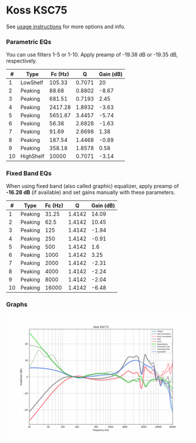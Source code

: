 # Koss KSC75
See [usage instructions](https://github.com/jaakkopasanen/AutoEq#usage) for more options and info.

### Parametric EQs
You can use filters 1-5 or 1-10. Apply preamp of -19.38 dB or -19.35 dB, respectively.

|   # | Type      |   Fc (Hz) |      Q |   Gain (dB) |
|-----|-----------|-----------|--------|-------------|
|   1 | LowShelf  |    105.33 | 0.7071 |       20    |
|   2 | Peaking   |     88.68 | 0.8802 |       -8.67 |
|   3 | Peaking   |    681.51 | 0.7193 |        2.45 |
|   4 | Peaking   |   2417.28 | 1.8932 |       -3.63 |
|   5 | Peaking   |   5651.87 | 3.4457 |       -5.74 |
|   6 | Peaking   |     56.38 | 2.6828 |       -1.63 |
|   7 | Peaking   |     91.69 | 2.6698 |        1.38 |
|   8 | Peaking   |    187.54 | 1.4468 |       -0.89 |
|   9 | Peaking   |    358.18 | 1.8578 |        0.58 |
|  10 | HighShelf |  10000    | 0.7071 |       -3.14 |

### Fixed Band EQs
When using fixed band (also called graphic) equalizer, apply preamp of **-16.28 dB** (if available) and set gains manually with these parameters.

|   # | Type    |   Fc (Hz) |      Q |   Gain (dB) |
|-----|---------|-----------|--------|-------------|
|   1 | Peaking |     31.25 | 1.4142 |       14.09 |
|   2 | Peaking |     62.5  | 1.4142 |       10.45 |
|   3 | Peaking |    125    | 1.4142 |       -1.94 |
|   4 | Peaking |    250    | 1.4142 |       -0.91 |
|   5 | Peaking |    500    | 1.4142 |        1.6  |
|   6 | Peaking |   1000    | 1.4142 |        3.25 |
|   7 | Peaking |   2000    | 1.4142 |       -2.31 |
|   8 | Peaking |   4000    | 1.4142 |       -2.24 |
|   9 | Peaking |   8000    | 1.4142 |       -2.04 |
|  10 | Peaking |  16000    | 1.4142 |       -6.48 |

### Graphs
![](./Koss%20KSC75.png)
